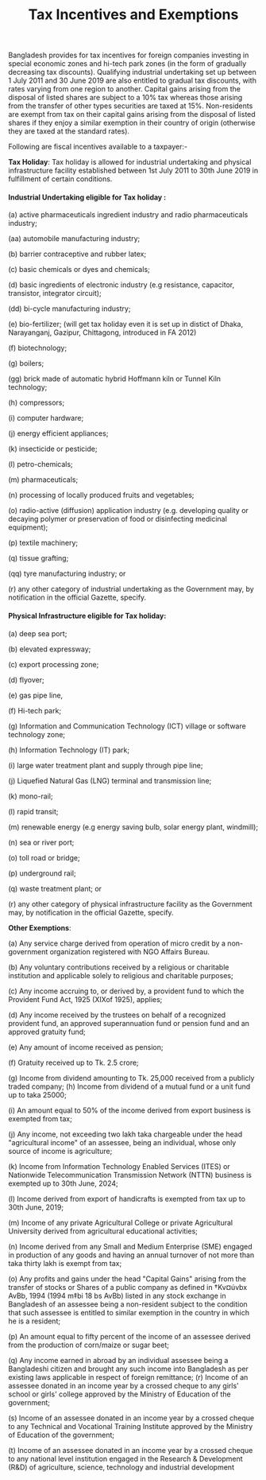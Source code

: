 ﻿---
layout: post
title: Tax Incentives and Exemptions
---	

Bangladesh provides for tax incentives for foreign companies investing in special economic zones and hi-tech park zones (in the form of gradually decreasing tax discounts). Qualifying industrial undertaking set up between 1 July 2011 and 30 June 2019 are also entitled to gradual tax discounts, with rates varying from one region to another. Capital gains arising from the disposal of listed shares are subject to a 10% tax whereas those arising from the transfer of other types securities are taxed at 15%. Non-residents are exempt from tax on their capital gains arising from the disposal of listed shares if they enjoy a similar exemption in their country of origin (otherwise they are taxed at the standard rates).

Following are fiscal incentives available to a taxpayer:-

**Tax Holiday**: Tax holiday is allowed for industrial undertaking and physical infrastructure facility established between 1st July 2011 to 30th June 2019 in fulfillment of certain  conditions.

#### Industrial Undertaking eligible for Tax holiday : 

(a)  active pharmaceuticals ingredient industry and radio pharmaceuticals industry;
 
(aa) automobile manufacturing industry;

(b)  barrier contraceptive and rubber latex;

(c)  basic chemicals or dyes and chemicals;

(d)  basic ingredients of electronic industry (e.g resistance, capacitor, transistor, integrator circuit);

(dd) bi-cycle manufacturing industry;

(e)  bio-fertilizer; (will get tax holiday even it is set up in distict of Dhaka, Narayanganj, Gazipur, Chittagong, introduced in FA 2012)

(f)  biotechnology; 

(g)  boilers;

(gg) brick made of automatic hybrid Hoffmann kiln or Tunnel Kiln technology; 

(h)  compressors;

(i)  computer hardware;

(j)  energy efficient appliances;
 
(k)  insecticide or pesticide;

(l)  petro-chemicals; 

(m)  pharmaceuticals;

(n)  processing of locally produced fruits and vegetables;

(o)  radio-active (diffusion) application industry (e.g. developing quality or decaying polymer  or  preservation  of  food  or  disinfecting  medicinal equipment);

(p)  textile machinery; 

(q)  tissue grafting;

(qq) tyre manufacturing industry; or

(r)  any other category of industrial undertaking as the Government may, by notification in the official Gazette, specify.

#### Physical Infrastructure eligible for Tax holiday: 

(a)  deep sea port;

(b)  elevated expressway;

(c)  export processing zone; 

(d)  flyover;

(e)  gas pipe line, 

(f)  Hi-tech park;

(g)	 Information and Communication Technology (ICT) village or software technology zone;

(h)  Information Technology (IT) park;

(i)  large water treatment plant and supply through pipe line;

(j)  Liquefied Natural Gas (LNG) terminal and transmission line; 

(k)  mono-rail;

(l)  rapid transit;

(m)  renewable energy (e.g energy saving bulb, solar energy plant, windmill); 

(n)  sea or river port;

(o)  toll road or bridge;

(p)  underground rail;

(q)  waste treatment plant; or

(r)  any other category of physical infrastructure facility as the Government may, by notification in the official Gazette, specify.

**Other Exemptions**:

(a)  Any service charge derived from operation of micro credit by a non-government organization registered with NGO Affairs Bureau.

(b)  Any voluntary contributions received by a religious or charitable institution and applicable solely to religious and charitable purposes;

(c)  Any income accruing to, or derived by, a provident fund to which the Provident Fund Act, 1925 (XIXof 1925), applies;

(d)  Any  income  received  by  the  trustees  on  behalf  of  a  recognized  provident  fund,  an  approved superannuation fund or pension fund and an approved gratuity fund;

(e)  Any amount of income received as pension;

(f)  Gratuity received up to Tk. 2.5 crore;

(g)  Income from dividend amounting to Tk. 25,000 received from a publicly traded company; (h) Income from dividend of a mutual fund or a unit fund up to taka 25000;

(i)  An amount equal to 50% of the income derived from export business is exempted from tax;

(j)  Any income, not exceeding two lakh taka chargeable under the head "agricultural income" of an assessee, being an individual, whose only source of income is agriculture;

(k)  Income from Information Technology Enabled Services (ITES) or Nationwide Telecommunication Transmission Network (NTTN) business is exempted up to 30th June, 2024;

(l)  Income derived from export of handicrafts is exempted from tax up to 30th June, 2019;

(m)  Income of any private Agricultural College or private Agricultural University derived from agricultural educational activities;

(n)  Income derived from any Small and Medium Enterprise (SME) engaged in production of any goods and having an annual turnover of not more than taka thirty lakh is exempt from tax;

(o)  Any profits and gains under the head "Capital Gains" arising from the transfer of stocks or Shares of a public company as defined in †Kv¤úvbx AvBb, 1994 (1994 m‡bi 18 bs AvBb) listed in any stock exchange in Bangladesh of an assessee being a non-resident subject to the condition that such assessee is entitled to similar exemption in the country in which he is a resident;

(p)  An  amount  equal  to  fifty percent  of  the  income  of  an  assessee  derived  from the  production  of corn/maize or sugar beet;

(q)  Any income earned in abroad by an individual assessee being a Bangladeshi citizen and brought any such income into Bangladesh as per existing laws applicable in respect of foreign remittance; (r)  Income of an assessee donated in an income year by a crossed cheque to any girls' school or girls' college approved by the Ministry of Education of the government;

(s)  Income of an assessee donated in an income year by a crossed cheque to any Technical and Vocational Training Institute approved by the Ministry of Education of the government;

(t)  Income of an assessee donated in an income year by a crossed cheque to any national level institution engaged in the Research & Development (R&D) of agriculture, science, technology and industrial development


